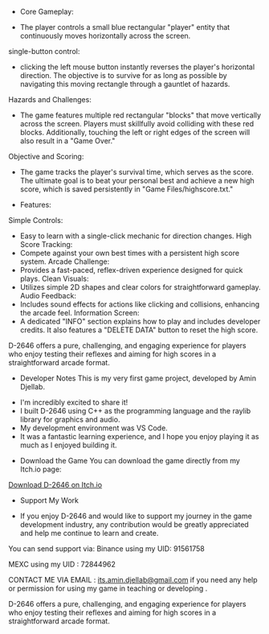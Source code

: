 

* Core Gameplay: 

- The player controls a small blue rectangular "player" entity that continuously moves horizontally across the screen. 

single-button control:
- clicking the left mouse button instantly reverses the player's horizontal direction. The objective is to survive for as long as possible by navigating this moving rectangle through a gauntlet of hazards.

Hazards and Challenges:
- The game features multiple red rectangular "blocks" that move vertically across the screen. Players must skillfully avoid colliding with these red blocks. Additionally, touching the left or right edges of the screen will also result in a "Game Over."

Objective and Scoring:
- The game tracks the player's survival time, which serves as the score. The ultimate goal is to beat your personal best and achieve a new high score, which is saved persistently in "Game Files/highscore.txt."



* Features:

Simple Controls:
- Easy to learn with a single-click mechanic for direction changes.
High Score Tracking:
- Compete against your own best times with a persistent high score system.
Arcade Challenge:
- Provides a fast-paced, reflex-driven experience designed for quick plays.
Clean Visuals:
- Utilizes simple 2D shapes and clear colors for straightforward gameplay.
Audio Feedback:
- Includes sound effects for actions like clicking and collisions, enhancing the arcade feel.
Information Screen:
- A dedicated "INFO" section explains how to play and includes developer credits. It also features a "DELETE DATA" button to reset the high score.

D-2646 offers a pure, challenging, and engaging experience for players who enjoy testing their reflexes and aiming for high scores in a straightforward arcade format.


* Developer Notes
This is my very first game project, developed by Amin Djellab.
- I'm incredibly excited to share it!
- I built D-2646 using C++ as the programming language and the raylib library for graphics and audio.
- My development environment was VS Code.
- It was a fantastic learning experience, and I hope you enjoy playing it as much as I enjoyed building it.

  
* Download the Game
You can download the game directly from my Itch.io page:

[Download D-2646 on Itch.io](https://amin-djellab.itch.io/d-2646)


* Support My Work
- If you enjoy D-2646 and would like to support my journey in the game development industry, any contribution would be greatly appreciated and help me continue to learn and create.

You can send support via: 
Binance using my UID: 91561758

MEXC using my UID : 72844962

CONTACT ME VIA EMAIL : its.amin.djellab@gmail.com if you need any help or permission for using my game in teaching or developing . 

D-2646 offers a pure, challenging, and engaging experience for players who enjoy testing their reflexes and aiming for high scores in a straightforward arcade format.
